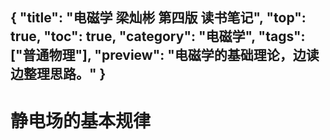{
"title": "电磁学 梁灿彬 第四版 读书笔记",
"top": true,
"toc": true,
"category": "电磁学",
"tags":["普通物理"],
"preview": "电磁学的基础理论，边读边整理思路。"
}
---
# 静电场的基本规律
